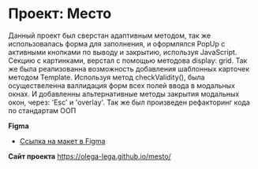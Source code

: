 # Проект: Место
Данный проект был сверстан адаптивным методом, так же использовалась форма для заполнения, и оформлялся PopUp с активными кнопками по выводу и закрытию, используя JavaScript. Секцию с картинками, верстал с помощью методова display: grid. Так же была реализованна возможность добавления шаблонных карточек методом Template. Используя метод checkValidity(), была осуществеленна валлидация форм всех полей ввода в модальных окнах. И добавленны альтернативные методы закрытия модальных окон, через: 'Esc' и 'overlay'.
Так же был произведен рефакторинг кода по стандартам ООП

**Figma**

* [Ссылка на макет в Figma](https://www.figma.com/file/2cn9N9jSkmxD84oJik7xL7/JavaScript.-Sprint-4?node-id=0%3A1)

**Сайт проекта**
https://olega-lega.github.io/mesto/